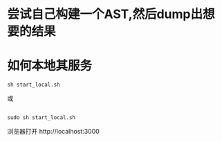 # 尝试自己构建一个AST,然后dump出想要的结果

# 如何本地其服务


```
sh start_local.sh

```

或

```

sudo sh start_local.sh

```




浏览器打开 http://localhost:3000